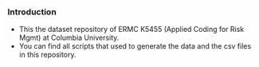 ### Introduction
- This the dataset repository of ERMC K5455 (Applied Coding for Risk Mgmt) at Columbia University. 
- You can find all scripts that used to generate the data and the csv files in this repository.
